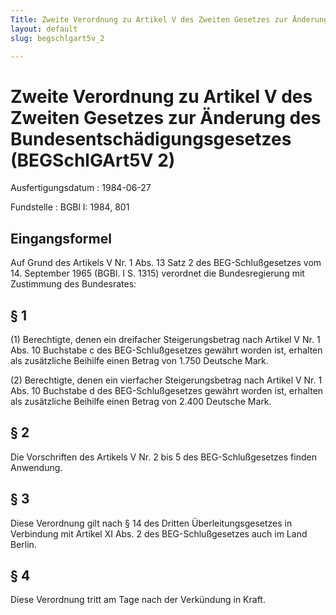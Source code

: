 ```yaml
---
Title: Zweite Verordnung zu Artikel V des Zweiten Gesetzes zur Änderung des Bundesentschädigungsgesetzes
layout: default
slug: begschlgart5v_2

---
```


# Zweite Verordnung zu Artikel V des Zweiten Gesetzes zur Änderung des Bundesentschädigungsgesetzes (BEGSchlGArt5V 2)

Ausfertigungsdatum
:   1984-06-27

Fundstelle
:   BGBl I: 1984, 801



## Eingangsformel

Auf Grund des Artikels V Nr. 1 Abs. 13 Satz 2 des BEG-Schlußgesetzes
vom 14. September 1965 (BGBl. I S. 1315) verordnet die Bundesregierung
mit Zustimmung des Bundesrates:


## § 1

(1) Berechtigte, denen ein dreifacher Steigerungsbetrag nach Artikel V
Nr. 1 Abs. 10 Buchstabe c des BEG-Schlußgesetzes gewährt worden ist,
erhalten als zusätzliche Beihilfe einen Betrag von 1.750 Deutsche
Mark.

(2) Berechtigte, denen ein vierfacher Steigerungsbetrag nach Artikel V
Nr. 1 Abs. 10 Buchstabe d des BEG-Schlußgesetzes gewährt worden ist,
erhalten als zusätzliche Beihilfe einen Betrag von 2.400 Deutsche
Mark.


## § 2

Die Vorschriften des Artikels V Nr. 2 bis 5 des BEG-Schlußgesetzes
finden Anwendung.


## § 3

Diese Verordnung gilt nach § 14 des Dritten Überleitungsgesetzes in
Verbindung mit Artikel XI Abs. 2 des BEG-Schlußgesetzes auch im Land
Berlin.


## § 4

Diese Verordnung tritt am Tage nach der Verkündung in Kraft.

